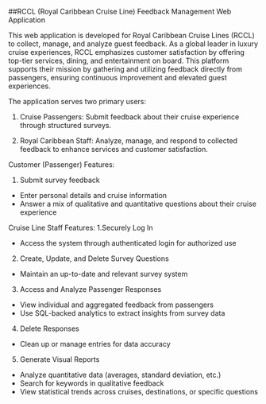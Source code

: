 ##RCCL (Royal Caribbean Cruise Line) Feedback Management Web Application

This web application is developed for Royal Caribbean Cruise Lines (RCCL) to collect, manage, and analyze guest feedback. 
As a global leader in luxury cruise experiences, RCCL emphasizes customer satisfaction by offering top-tier services, dining, 
and entertainment on board.
This platform supports their mission by gathering and utilizing feedback directly from passengers, ensuring continuous improvement 
and elevated guest experiences.

The application serves two primary users:

1. Cruise Passengers: Submit feedback about their cruise experience through structured surveys.

2. Royal Caribbean Staff: Analyze, manage, and respond to collected feedback to enhance services and customer satisfaction.

Customer (Passenger) Features:
1. Submit survey feedback
- Enter personal details and cruise information
- Answer a mix of qualitative and quantitative questions about their cruise experience

Cruise Line Staff Features:
1.Securely Log In
  - Access the system through authenticated login for authorized use
2. Create, Update, and Delete Survey Questions
  - Maintain an up-to-date and relevant survey system
3. Access and Analyze Passenger Responses
  - View individual and aggregated feedback from passengers
  - Use SQL-backed analytics to extract insights from survey data
4. Delete Responses
  - Clean up or manage entries for data accuracy
5. Generate Visual Reports
  - Analyze quantitative data (averages, standard deviation, etc.)
  - Search for keywords in qualitative feedback
  - View statistical trends across cruises, destinations, or specific questions

